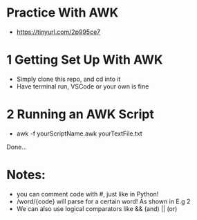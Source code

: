 # Practice With AWK

- https://tinyurl.com/2p995ce7

# 1 Getting Set Up With AWK

- Simply clone this repo, and cd into it
- Have terminal run, VSCode or your own is fine

# 2 Running an AWK Script

- awk -f yourScriptName.awk yourTextFile.txt

Done...

# Notes:

- you can comment code with #, just like in Python!
- /word/{code} will parse for a certain word! As shown in E.g 2
- We can also use logical comparators like && (and) || (or)

